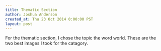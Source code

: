 ```yaml
---
title: Thematic Section
author: Joshua Anderson
created_at: Thu 23 Oct 2014 0:00:00 PST
layout: post
---
```

For the thematic section, I chose the topic the word world.
These are the two best images I took for the catagory.

<img class="post-image" src="https://s3.amazonaws.com/xatigo/word-can.jpg" alt="">

<img class="post-image" src="https://s3.amazonaws.com/xatigo/word-image.jpg" alt="">
